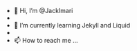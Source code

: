 - 👋 Hi, I’m @JackImari
- <!--👀 I’m interested in -->
- 🌱 I’m currently learning Jekyll and Liquid
- <!--💞️ I’m looking to collaborate on ...-->
- 📫 How to reach me ...

<!---
JackImari/JackImari is a ✨ special ✨ repository because its `README.md` (this file) appears on your GitHub profile.
You can click the Preview link to take a look at your changes.
--->
